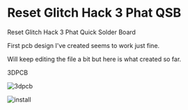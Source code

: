 # Reset Glitch Hack 3 Phat QSB
Reset Glitch Hack 3 Phat Quick Solder Board

First pcb design I've created seems to work just fine.

Will keep editing the file a bit but here is what created so far.

3DPCB

![3dpcb](https://user-images.githubusercontent.com/22463607/163844764-8bdf34c5-ff8a-4ac8-af40-47a54cc6ec0e.png)


![install](https://user-images.githubusercontent.com/22463607/163845086-303c2847-e70a-4d2c-8cd6-85edc08fda39.jpg)
